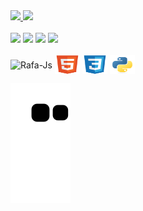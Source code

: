 <div align = "left">
  <a href="https://github.com/Icaroiz">
  <img height="190em" src="https://github-readme-stats.vercel.app/api?username=icaroiz&show_icons=true&theme=dark&include_all_commits=true&count_private=true"/>
  <img height="110em" src="https://github-readme-stats.vercel.app/api/top-langs/?username=icaroiz&layout=compact&langs_count=7&theme=dark"/> 
 </div>
<br>
  <a href="https://www.youtube.com/channel/UC5vNhqvwBFoZp1slytHV-TA" target="_blank"><img src="https://img.shields.io/badge/YouTube-FF0000?style=for-the-badge&logo=youtube&logoColor=white" target="_blank"></a>
  <a href="https://www.instagram.com/icaroiz" target="_blank"><img src="https://img.shields.io/badge/-Instagram-%23E4405F?style=for-the-badge&logo=instagram&logoColor=white" target="_blank"></a>
 	<a href="https://www.twitch.tv/icaroiz" target="_blank"><img src="https://img.shields.io/badge/Twitch-9146FF?style=for-the-badge&logo=twitch&logoColor=white" target="_blank"></a>
 <a href="https://discord.com/channels/icaroiz" target="_blank"><img src="https://img.shields.io/badge/Discord-7289DA?style=for-the-badge&logo=discord&logoColor=white" target="_blank"></a> 
 
<div style="display: inline_block"><br>
  <img align="center" alt="Rafa-Js" height="30" width="40" src="https://cdn.jsdelivr.net/gh/devicons/devicon/icons/java/java-original.svg">
  <img align="center" alt="Rafa-HTML" height="30" width="40" src="https://raw.githubusercontent.com/devicons/devicon/master/icons/html5/html5-original.svg">
  <img align="center" alt="Rafa-CSS" height="30" width="40" src="https://raw.githubusercontent.com/devicons/devicon/master/icons/css3/css3-original.svg">
  <img align="center" alt="Rafa-Python" height="30" width="40" src="https://raw.githubusercontent.com/devicons/devicon/master/icons/python/python-original.svg">
</div>
<div>
 
  ![Snake animation](https://github.com/rafaballerini/rafaballerini/blob/output/github-contribution-grid-snake.svg)

</div>
